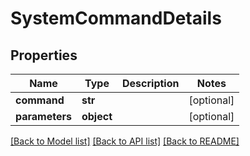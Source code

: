 # SystemCommandDetails


## Properties
Name | Type | Description | Notes
------------ | ------------- | ------------- | -------------
**command** | **str** |  | [optional] 
**parameters** | **object** |  | [optional] 

[[Back to Model list]](../README.md#documentation-for-models) [[Back to API list]](../README.md#documentation-for-api-endpoints) [[Back to README]](../README.md)


